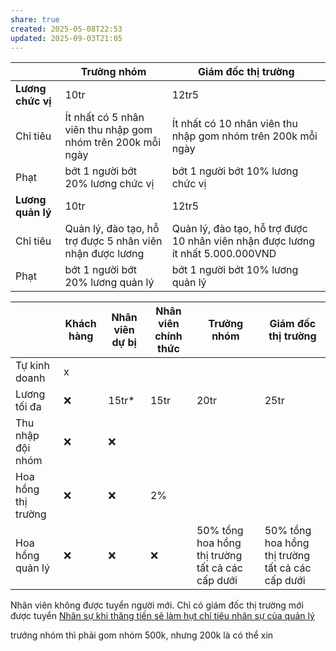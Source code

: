 ```yaml
---
share: true
created: 2025-05-08T22:53
updated: 2025-09-03T21:05
---
```

|                   | Trưởng nhóm                                                 | Giám đốc thị trường                                                             |
| ----------------- | ----------------------------------------------------------- | ------------------------------------------------------------------------------- |
| **Lương chức vị** | 10tr                                                        | 12tr5                                                                           |
| Chỉ tiêu          | Ít nhất có 5 nhân viên thu nhập gom nhóm trên 200k mỗi ngày | Ít nhất có 10 nhân viên thu nhập gom nhóm trên 200k mỗi ngày                    |
| Phạt              | bớt 1 người bớt 20% lương chức vị                           | bớt 1 người bớt 10% lương chức vị                                               |
| **Lương quản lý** | 10tr                                                        | 12tr5                                                                           |
| Chỉ tiêu          | Quản lý, đào tạo, hỗ trợ được 5 nhân viên nhận được lương   | Quản lý, đào tạo, hỗ trợ được 10 nhân viên nhận được lương ít nhất 5.000.000VND |
| Phạt              | bớt 1 người bớt 20% lương quản lý                           | bớt 1 người bớt 10% lương quản lý                                                                                |


|                     | Khách hàng | Nhân viên dự bị | Nhân viên chính thức | Trưởng nhóm                                      | Giám đốc thị trường                              |
| ------------------- | ---------- | --------------- | -------------------- | ------------------------------------------------ | ------------------------------------------------ |
| Tự kinh doanh       | x           |                 |                      |                                                  |                                                  |
| Lương tối đa        | ❌         | 15tr*           | 15tr                 | 20tr                                             | 25tr                                             |
| Thu nhập đội nhóm   | ❌         | ❌              |                      |                                                  |                                                  |
| Hoa hồng thị trường | ❌         | ❌              | 2%                   |                                                  |                                                  |
| Hoa hồng quản lý    | ❌         | ❌              | ❌                   | 50% tổng hoa hồng thị trường tất cả các cấp dưới | 50% tổng hoa hồng thị trường tất cả các cấp dưới |

Nhân viên không được tuyển người mới. Chỉ có giám đốc thị trường mới được tuyển
[Nhân sự khi thăng tiến sẽ làm hụt chỉ tiêu nhân sự của quản lý](../../../../../../../%E2%9A%A1Hi%E1%BB%83u%20bi%E1%BA%BFt%20s%C3%A2u/M%C3%B4%20h%C3%ACnh%20nh%C3%A2n%20s%E1%BB%B1/%C4%90%E1%BA%A1i%20l%C3%BD,%20l%C6%B0%C6%A1ng%20kho%C3%A1n,%20KPI/Nh%C3%A2n%20s%E1%BB%B1%20khi%20th%C4%83ng%20ti%E1%BA%BFn%20s%E1%BA%BD%20l%C3%A0m%20h%E1%BB%A5t%20ch%E1%BB%89%20ti%C3%AAu%20nh%C3%A2n%20s%E1%BB%B1%20c%E1%BB%A7a%20qu%E1%BA%A3n%20l%C3%BD.md)

trưởng nhóm thì  phải gom nhóm 500k, nhưng 200k là có thể xin 

